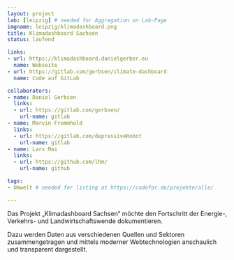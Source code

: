 ```yaml
---
layout: project
lab: [leipzig] # needed for Aggregation on Lab-Page
imgname: leipzig/klimadashboard.png
title: Klimadashboard Sachsen
status: laufend

links:
- url: https://klimadashboard.danielgerber.eu
  name: Webseite
- url: https://gitlab.com/gerbsen/climate-dashboard
  name: Code auf GitLab

collaborators:
- name: Daniel Gerbsen
  links:
  - url: https://gitlab.com/gerbsen/
    url-name: gitlab
- name: Marvin Frommhold
  links:
  - url: https://gitlab.com/depressiveRobot
    url-name: gitlab
- name: Lars Mai
  links:
  - url: https://github.com/lhm/
    url-name: github

tags:
- Umwelt # needed for listing at https://codefor.de/projekte/alle/

---
```


Das Projekt „Klimadashboard Sachsen“ möchte den Fortschritt der Energie-, Verkehrs- und Landwirtschaftswende dokumentieren.

Dazu werden Daten aus verschiedenen Quellen und Sektoren zusammengetragen und mittels moderner Webtechnologien anschaulich und transparent dargestellt.
